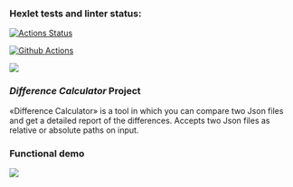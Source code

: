 ### Hexlet tests and linter status:
[![Actions Status](https://github.com/TemporalForm/java-project-71/actions/workflows/hexlet-check.yml/badge.svg)](https://github.com/TemporalForm/java-project-71/actions)

[![Github Actions](https://github.com/TemporalForm/java-project-71/actions/workflows/main.yml/badge.svg)](https://github.com/TemporalForm/java-project-71/actions)

<a href="https://codeclimate.com/github/TemporalForm/java-project-71/maintainability"><img src="https://api.codeclimate.com/v1/badges/4bedf52933bcb6c4aae4/maintainability" /></a>

### *Difference Calculator* Project
«Difference Calculator» is a tool in which you can compare two Json files and get a detailed report of the differences. Accepts two Json files as relative or absolute paths on input.

### Functional demo
<a href="https://asciinema.org/a/PA0H6Bq1vWjcphpvsHsTch08s" target="_blank"><img src="https://asciinema.org/a/PA0H6Bq1vWjcphpvsHsTch08s.svg" /></a>
